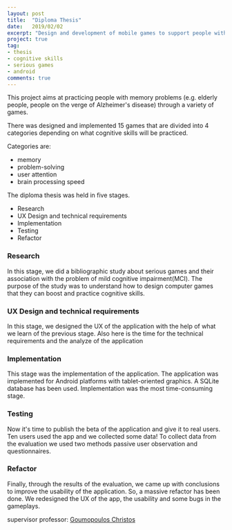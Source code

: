 ```yaml
---
layout: post
title:  "Diploma Thesis"
date:   2019/02/02
excerpt: "Design and development of mobile games to support people with memory problems"
project: true
tag:
- thesis
- cognitive skills
- serious games
- android
comments: true
---
```

     
This project aims at practicing people with memory problems (e.g. elderly people, people on the verge of Alzheimer's disease) through a variety of games. 

There was designed and implemented 15 games that are divided into 4 categories depending on what cognitive skills will be practiced. 

Categories are: 
- memory 
- problem-solving
- user attention
- brain processing speed

The diploma thesis was held in five stages.

- Research 
- UX Design and technical requirements 
- Implementation 
- Testing 
- Refactor 

### Research 

In this stage, we did a bibliographic study about serious games and their association with the problem of mild cognitive impairment(MCI).
The purpose of the study was to understand how to design computer games that they can boost and practice cognitive skills.

### UX Design and technical requirements 

In this stage, we designed the UX of the application with the help of what we learn of the previous stage.
Also here is the time for the technical requirements and the analyze of the application 


### Implementation 

This stage was the implementation of the application. 
The application was implemented for Android platforms with tablet-oriented graphics.
A SQLite database has been used.
Implementation was the most time-consuming stage.

### Testing

Now it's time to publish the beta of the application and give it to real users.
Ten users used the app and we collected some data!
To collect data from the evaluation we used two methods passive user observation and questionnaires.

### Refactor

Finally, through the results of the evaluation, we came up with conclusions to improve the usability of the application.
So, a massive refactor has been done.
We redesigned the UX of the app, the usability and some bugs in the gameplays.

supervisor professor: [Goumopoulos Christos](https://scholar.google.gr/citations?user=5C9JHkUAAAAJ)
